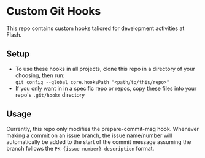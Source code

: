 # Custom Git Hooks
This repo contains custom hooks taliored for development activities at Flash.

## Setup
* To use these hooks in all projects, clone this repo in a directory of your choosing, then run:<br>
`git config --global core.hooksPath "<path/to/this/repo>"`
* If you only want in in a specific repo or repos, copy these files into your repo's `.git/hooks` directory

## Usage
Currently, this repo only modifies the prepare-commit-msg hook. Whenever making a commit on an issue branch, the issue name/number will automatically
be added to the start of the commit message assuming the branch follows the `PK-{issue number}-description` format.